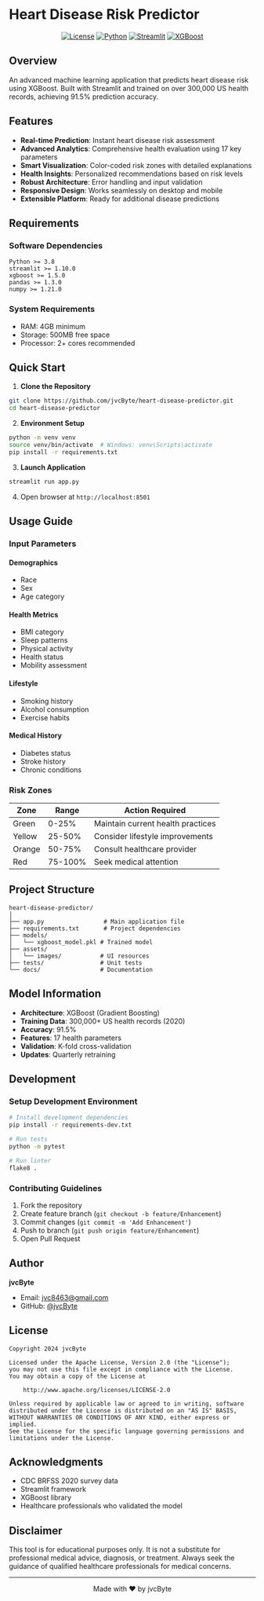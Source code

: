 # Heart Disease Risk Predictor

<div align="center">

[![License](https://img.shields.io/badge/License-Apache%202.0-blue.svg)](LICENSE)
[![Python](https://img.shields.io/badge/Python-3.8+-green.svg)](https://www.python.org/downloads/)
[![Streamlit](https://img.shields.io/badge/Streamlit-1.10+-red.svg)](https://streamlit.io/)
[![XGBoost](https://img.shields.io/badge/XGBoost-1.5+-yellow.svg)](https://xgboost.readthedocs.io/)

</div>

## Overview

An advanced machine learning application that predicts heart disease risk using XGBoost. Built with Streamlit and trained on over 300,000 US health records, achieving 91.5% prediction accuracy.

## Features

- **Real-time Prediction**: Instant heart disease risk assessment
- **Advanced Analytics**: Comprehensive health evaluation using 17 key parameters
- **Smart Visualization**: Color-coded risk zones with detailed explanations
- **Health Insights**: Personalized recommendations based on risk levels
- **Robust Architecture**: Error handling and input validation
- **Responsive Design**: Works seamlessly on desktop and mobile
- **Extensible Platform**: Ready for additional disease predictions

## Requirements

### Software Dependencies
```
Python >= 3.8
streamlit >= 1.10.0
xgboost >= 1.5.0
pandas >= 1.3.0
numpy >= 1.21.0
```

### System Requirements
- RAM: 4GB minimum
- Storage: 500MB free space
- Processor: 2+ cores recommended

## Quick Start

1. **Clone the Repository**
```bash
git clone https://github.com/jvcByte/heart-disease-predictor.git
cd heart-disease-predictor
```

2. **Environment Setup**
```bash
python -m venv venv
source venv/bin/activate  # Windows: venv\Scripts\activate
pip install -r requirements.txt
```

3. **Launch Application**
```bash
streamlit run app.py
```

4. Open browser at `http://localhost:8501`

## Usage Guide

### Input Parameters

#### Demographics
- Race
- Sex
- Age category

#### Health Metrics
- BMI category
- Sleep patterns
- Physical activity
- Health status
- Mobility assessment

#### Lifestyle
- Smoking history
- Alcohol consumption
- Exercise habits

#### Medical History
- Diabetes status
- Stroke history
- Chronic conditions

### Risk Zones

| Zone    | Range   | Action Required                    |
|---------|---------|-----------------------------------|
| Green   | 0-25%   | Maintain current health practices |
| Yellow  | 25-50%  | Consider lifestyle improvements   |
| Orange  | 50-75%  | Consult healthcare provider       |
| Red     | 75-100% | Seek medical attention           |

## Project Structure

```
heart-disease-predictor/
│
├── app.py                 # Main application file
├── requirements.txt       # Project dependencies
├── models/               
│   └── xgboost_model.pkl # Trained model
├── assets/
│   └── images/           # UI resources
├── tests/                # Unit tests
└── docs/                 # Documentation
```

## Model Information

- **Architecture**: XGBoost (Gradient Boosting)
- **Training Data**: 300,000+ US health records (2020)
- **Accuracy**: 91.5%
- **Features**: 17 health parameters
- **Validation**: K-fold cross-validation
- **Updates**: Quarterly retraining

## Development

### Setup Development Environment
```bash
# Install development dependencies
pip install -r requirements-dev.txt

# Run tests
python -m pytest

# Run linter
flake8 .
```

### Contributing Guidelines

1. Fork the repository
2. Create feature branch (`git checkout -b feature/Enhancement`)
3. Commit changes (`git commit -m 'Add Enhancement'`)
4. Push to branch (`git push origin feature/Enhancement`)
5. Open Pull Request

## Author

**jvcByte**
- Email: jvc8463@gmail.com
- GitHub: [@jvcByte](https://github.com/jvcByte)

## License

```
Copyright 2024 jvcByte

Licensed under the Apache License, Version 2.0 (the "License");
you may not use this file except in compliance with the License.
You may obtain a copy of the License at

    http://www.apache.org/licenses/LICENSE-2.0

Unless required by applicable law or agreed to in writing, software
distributed under the License is distributed on an "AS IS" BASIS,
WITHOUT WARRANTIES OR CONDITIONS OF ANY KIND, either express or implied.
See the License for the specific language governing permissions and
limitations under the License.
```

## Acknowledgments

- CDC BRFSS 2020 survey data
- Streamlit framework
- XGBoost library
- Healthcare professionals who validated the model

## Disclaimer

This tool is for educational purposes only. It is not a substitute for professional medical advice, diagnosis, or treatment. Always seek the guidance of qualified healthcare professionals for medical concerns.

---

<div align="center">
Made with ❤️ by jvcByte
</div>
